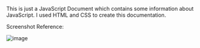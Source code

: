 This is just a JavaScript Document which contains some information about JavaScript.
I used HTML and CSS to create this documentation.

Screenshot Reference:

![image](https://user-images.githubusercontent.com/78247889/120883157-416b1f00-c5f9-11eb-9be5-8dbeefca4f71.png)
